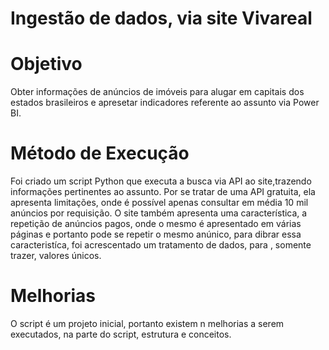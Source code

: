 # Ingestão de dados, via site Vivareal

# Objetivo
  Obter informações de anúncios de imóveis para alugar em capitais dos estados brasileiros e apresetar indicadores referente ao assunto via Power BI.

# Método de Execução
  Foi criado um script Python que executa a busca via API ao site,trazendo informações pertinentes ao assunto. Por se tratar de uma API gratuita, ela apresenta limitações, onde é possível apenas consultar em média 10 mil anúncios por requisição.
  O site também apresenta uma característica, a repetição de anúncios pagos, onde o mesmo é apresentado em várias páginas e portanto pode se repetir o mesmo anúnico, para dibrar essa caracteristíca, foi acrescentado um tratamento de dados, para , somente trazer, valores únicos.

# Melhorias
  O script é um projeto inicial, portanto existem n melhorias a serem executados, na parte do script, estrutura e conceitos.

